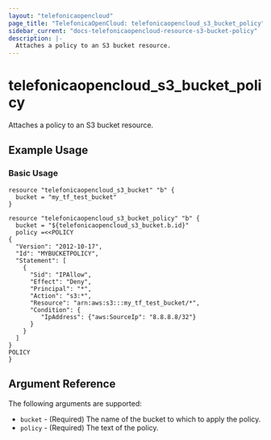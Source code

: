 ```yaml
---
layout: "telefonicaopencloud"
page_title: "TelefonicaOpenCloud: telefonicaopencloud_s3_bucket_policy"
sidebar_current: "docs-telefonicaopencloud-resource-s3-bucket-policy"
description: |-
  Attaches a policy to an S3 bucket resource.
---
```


# telefonicaopencloud\_s3\_bucket\_policy

Attaches a policy to an S3 bucket resource.

## Example Usage

### Basic Usage

```hcl
resource "telefonicaopencloud_s3_bucket" "b" {
  bucket = "my_tf_test_bucket"
}

resource "telefonicaopencloud_s3_bucket_policy" "b" {
  bucket = "${telefonicaopencloud_s3_bucket.b.id}"
  policy =<<POLICY
{
  "Version": "2012-10-17",
  "Id": "MYBUCKETPOLICY",
  "Statement": [
    {
      "Sid": "IPAllow",
      "Effect": "Deny",
      "Principal": "*",
      "Action": "s3:*",
      "Resource": "arn:aws:s3:::my_tf_test_bucket/*",
      "Condition": {
         "IpAddress": {"aws:SourceIp": "8.8.8.8/32"}
      } 
    } 
  ]
}
POLICY
}
```

## Argument Reference

The following arguments are supported:

* `bucket` - (Required) The name of the bucket to which to apply the policy.
* `policy` - (Required) The text of the policy.
